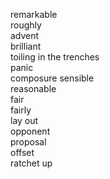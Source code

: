 remarkable  
roughly  
advent  
brilliant  
toiling in the trenches  
panic  
composure
sensible  
reasonable  
fair  
fairly    
lay out  
opponent  
proposal  
offset  
ratchet up  
